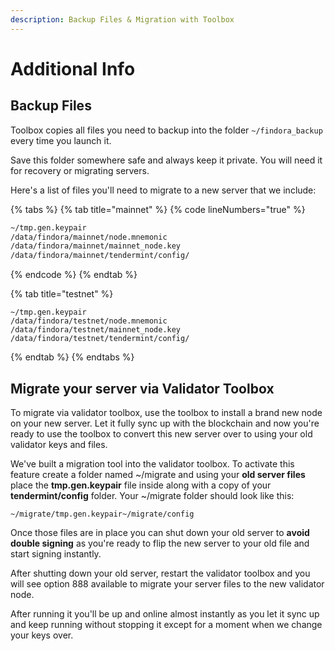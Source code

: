 ```yaml
---
description: Backup Files & Migration with Toolbox
---
```


# Additional Info

## Backup Files

Toolbox copies all files you need to backup into the folder `~/findora_backup` every time you launch it.

Save this folder somewhere safe and always keep it private. You will need it for recovery or migrating servers.

Here's a list of files you'll need to migrate to a new server that we include:

{% tabs %}
{% tab title="mainnet" %}
{% code lineNumbers="true" %}
```bash
~/tmp.gen.keypair
/data/findora/mainnet/node.mnemonic
/data/findora/mainnet/mainnet_node.key
/data/findora/mainnet/tendermint/config/
```
{% endcode %}
{% endtab %}

{% tab title="testnet" %}
```
~/tmp.gen.keypair
/data/findora/testnet/node.mnemonic
/data/findora/testnet/mainnet_node.key
/data/findora/testnet/tendermint/config/
```
{% endtab %}
{% endtabs %}

## Migrate your server via Validator Toolbox

To migrate via validator toolbox, use the toolbox to install a brand new node on your new server. Let it fully sync up with the blockchain and now you're ready to use the toolbox to convert this new server over to using your old validator keys and files.

We've built a migration tool into the validator toolbox. To activate this feature create a folder named \~/migrate and using your **old server files** place the **tmp.gen.keypair** file inside along with a copy of your **tendermint/config** folder. Your \~/migrate folder should look like this:

```
~/migrate/tmp.gen.keypair~/migrate/config
```

Once those files are in place you can shut down your old server to **avoid double signing** as you're ready to flip the new server to your old file and start signing instantly.

After shutting down your old server, restart the validator toolbox and you will see option 888 available to migrate your server files to the new validator node.

After running it you'll be up and online almost instantly as you let it sync up and keep running without stopping it except for a moment when we change your keys over.
